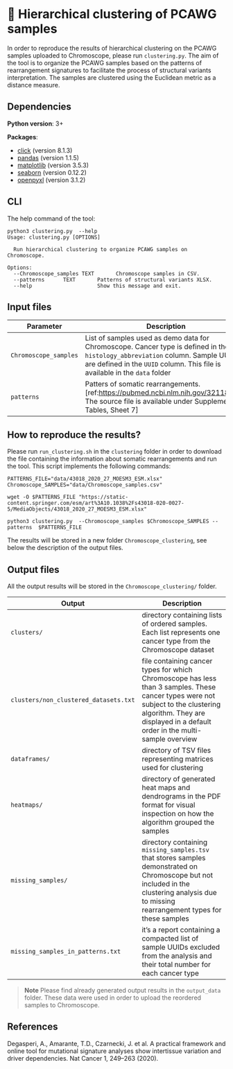 # 📄 Hierarchical clustering of PCAWG samples 

In order to reproduce the results of hierarchical clustering on the PCAWG samples uploaded to Chromoscope, please run `clustering.py`.  The aim of the tool is to organize the PCAWG samples based on the patterns of rearrangement signatures to facilitate the process of structural variants interpretation. The samples are clustered using the Euclidean metric as a distance measure.

## Dependencies

**Python version**: 3+

**Packages**:
- [click](https://github.com/pallets/click) (version 8.1.3)
- [pandas](https://github.com/pandas-dev/pandas) (version 1.1.5)
- [matplotlib](https://github.com/matplotlib/matplotlib) (version 3.5.3)
- [seaborn](https://github.com/mwaskom/seaborn) (version 0.12.2)
- [openpyxl](https://openpyxl.readthedocs.io/en/stable/) (version 3.1.2)

## CLI 

The help command of the tool: 

```
python3 clustering.py  --help 
Usage: clustering.py [OPTIONS]

  Run hierarchical clustering to organize PCAWG samples on Chromoscope.

Options:
  --Chromoscope_samples TEXT       Chromoscope samples in CSV.
  --patterns      TEXT       Patterns of structural variants XLSX.
  --help                     Show this message and exit.
``` 


## Input files

|       Parameter       |Description                                                                                                                                                                                                    |
|-----------------------|---------------------------------------------------------------------------------------------------------------------------------------------------------------------------------------------------------------|
|`Chromoscope_samples`        | List of samples used as demo data for Chromoscope. Cancer type is defined in the `histology_abbreviation` column. Sample UUIDs are defined in the `UUID` column. This file is available in the `data` folder        |
|`patterns`             | Patters of somatic rearrangements.  [ref:https://pubmed.ncbi.nlm.nih.gov/32118208/. The source file is available under Supplementary Tables, Sheet 7]                                                         |


## How to reproduce the results?

Please run `run_clustering.sh`  in the `clustering` folder in order to download the file containing the information about somatic rearrangements and run the tool. This script implements the following commands:

```
PATTERNS_FILE="data/43018_2020_27_MOESM3_ESM.xlsx"
Chromoscope_SAMPLES="data/Chromoscope_samples.csv"

wget -O $PATTERNS_FILE "https://static-content.springer.com/esm/art%3A10.1038%2Fs43018-020-0027-5/MediaObjects/43018_2020_27_MOESM3_ESM.xlsx"

python3 clustering.py  --Chromoscope_samples $Chromoscope_SAMPLES --patterns  $PATTERNS_FILE
```

The results will be stored in a new folder `Chromoscope_clustering`, see below the description of the output files.


## Output files

All the output results will be stored in the `Chromoscope_clustering/` folder. 

|Output                                | Description                                                                                                                                                                                                      |
|--------------------------------------|------------------------------------------------------------------------------------------------------------------------------------------------------------------------------------------------------------------|
|`clusters/`                           | directory containing lists of ordered samples. Each list represents one cancer type from the Chromoscope dataset                                                                                                       |
|`clusters/non_clustered_datasets.txt` | file containing cancer types for which Chromoscope has less than 3 samples. These cancer types were not subject to the clustering algorithm. They are displayed in a default order in the multi-sample overview        | 
|`dataframes/`                         | directory of TSV files representing matrices used for clustering                                                                                                                                                 |
|`heatmaps/`                           | directory of generated heat maps and dendrograms in the PDF format for visual inspection on how the algorithm grouped the samples                                                                                |
|`missing_samples/`                    | directory containing `missing_samples.tsv` that stores samples demonstrated on Chromoscope but not included in the clustering analysis due to missing rearrangement types for these samples                            |
|`missing_samples_in_patterns.txt`     | it’s a report containing a compacted list of sample UUIDs excluded from the analysis and their total number for each cancer type                                                                                 |


> **Note** Please find already generated output results in the `output_data` folder. These data were used in order to upload the reordered samples to Chromoscope.

## References

Degasperi, A., Amarante, T.D., Czarnecki, J. et al. A practical framework and online tool for mutational signature analyses show intertissue variation and driver dependencies. Nat Cancer 1, 249–263 (2020).